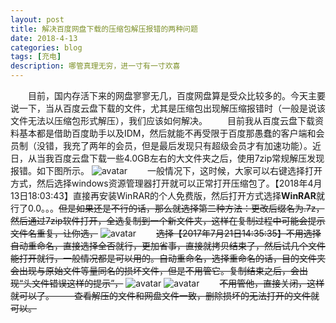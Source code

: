 ```yaml
---
layout: post
title: 解决百度网盘下载的压缩包解压报错的两种问题
date: 2018-4-13
categories: blog
tags: [充电]
description: 哪管真理无穷，进一寸有一寸欢喜
---
```


　　目前，国内存活下来的网盘寥寥无几，百度网盘算是受众比较多的。今天主要说一下，当从百度云盘下载的文件，尤其是压缩包出现解压缩报错时（一般是说该文件无法以压缩包形式解压），我们应该如何解决。
　　目前我从百度云盘下载资料基本都是借助百度助手以及IDM，然后就能不再受限于百度那愚蠢的客户端和会员制（没错，我充了两年的会员，但是最后发现只有超级会员才有加速功能）。近日，从当我百度云盘下载一些4.0GB左右的大文件夹之后，使用7zip常规解压发现报错。如下图所示。
![avatar](http://p741xh8ey.bkt.clouddn.com/001O2w2fzy7cFduZWWDb3&690.jpg)
　　一般情况下，这时候，大家可以右键选择打开方式，然后选择windows资源管理器打开就可以正常打开压缩包了。【2018年4月13日18:03:43】直接再安装WinRAR的个人免费版，然后打开方式选择**WinRAR**就行了0.0。。。~~但是如果还是不行的话，那么就选择第二种方法：更改后缀名为.7z，然后通过7zip软件打开，全选复制到一个新文件夹，这样在复制过程中可能会提示文件名重复，让你选，~~
![avatar](http://p741xh8ey.bkt.clouddn.com/001O2w2fzy7cFdxZu5Tad&690.jpg)
　　~~选择【2017年7月21日14:35:35】不用选择自动重命名，直接选择全否就行，更加省事，直接就拷贝结束了，然后试几个文件能打开就行，一般情况都是可以用的。自动重命名，选择重命名的话，目的文件夹会出现与原始文件等量同名的损坏文件，但是不用管它。复制结束之后，会出现“头文件错误这样的提示”，~~
![avatar](http://p741xh8ey.bkt.clouddn.com/001O2w2fzy7cFdBGLUjff&690.jpg)
![avatar](http://p741xh8ey.bkt.clouddn.com/001O2w2fzy7cFdBJIRT45&690.jpg)
　　~~不用管他，直接关闭，这样就可以了。
　　查看解压的文件和网盘文件一致，删除损坏的无法打开的文件就可以。~~













